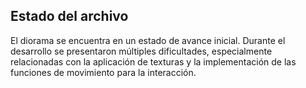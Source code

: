## Estado del archivo

El diorama se encuentra en un estado de avance inicial. Durante el desarrollo se presentaron múltiples dificultades, especialmente relacionadas con la aplicación de texturas y la implementación de las funciones de movimiento para la interacción.
